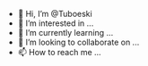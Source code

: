 - 👋 Hi, I’m @Tuboeski
- 👀 I’m interested in ...
- 🌱 I’m currently learning ...
- 💞️ I’m looking to collaborate on ...
- 📫 How to reach me ...

<!---
Tuboeski/Tuboeski is a ✨ special ✨ repository because its `README.md` (this file) appears on your GitHub profile.
You can click the Preview link to take a look at your changes.
--->
